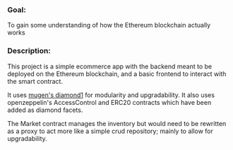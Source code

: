 ### Goal:
To gain some understanding of how the Ethereum blockchain actually works

### Description:

This project is a simple ecommerce app with the backend meant to be deployed on the
Ethereum blockchain, and a basic frontend to interact with the smart contract.

It uses [mugen's diamond1](https://github.com/mudgen/diamond-1) for modularity and upgradability.
It also uses openzeppelin's AccessControl and ERC20 contracts which have
been added as diamond facets.

The Market contract manages the inventory but would need to be rewritten as a
proxy to act more like a simple crud repository; mainly to allow for upgradability.
